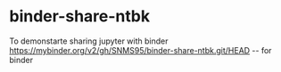 # binder-share-ntbk
To demonstarte sharing jupyter with binder
https://mybinder.org/v2/gh/SNMS95/binder-share-ntbk.git/HEAD -- for binder 
